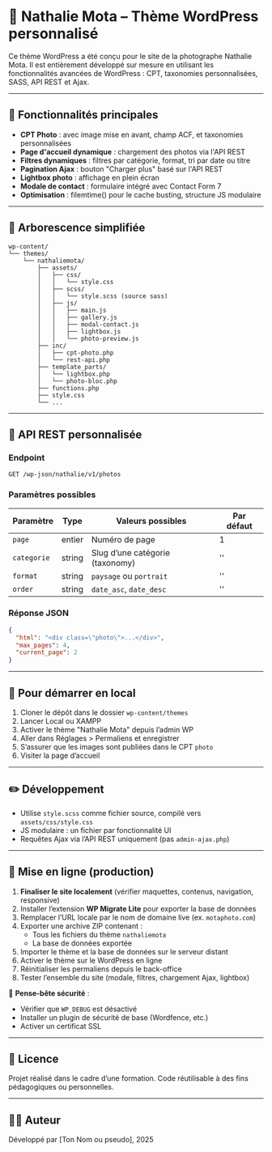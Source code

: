 # 📸 Nathalie Mota – Thème WordPress personnalisé

Ce thème WordPress a été conçu pour le site de la photographe Nathalie Mota. Il est entièrement développé sur mesure en utilisant les fonctionnalités avancées de WordPress : CPT, taxonomies personnalisées, SASS, API REST et Ajax.

---

## 🔧 Fonctionnalités principales

- **CPT Photo** : avec image mise en avant, champ ACF, et taxonomies personnalisées
- **Page d'accueil dynamique** : chargement des photos via l'API REST
- **Filtres dynamiques** : filtres par catégorie, format, tri par date ou titre
- **Pagination Ajax** : bouton "Charger plus" basé sur l'API REST
- **Lightbox photo** : affichage en plein écran
- **Modale de contact** : formulaire intégré avec Contact Form 7
- **Optimisation** : filemtime() pour le cache busting, structure JS modulaire

---

## 📂 Arborescence simplifiée

```
wp-content/
└── themes/
    └── nathaliemota/
        ├── assets/
        │   ├── css/
        │   │   └── style.css
        │   ├── scss/
        │   │   └── style.scss (source sass)
        │   ├── js/
        │   │   ├── main.js
        │   │   ├── gallery.js
        │   │   ├── modal-contact.js
        │   │   ├── lightbox.js
        │   │   └── photo-preview.js
        ├── inc/
        │   ├── cpt-photo.php
        │   └── rest-api.php
        ├── template_parts/
        │   └── lightbox.php
        │   └── photo-bloc.php
        ├── functions.php
        ├── style.css
        └── ...
```

---

## 🧩 API REST personnalisée

### Endpoint
```
GET /wp-json/nathalie/v1/photos
```

### Paramètres possibles
| Paramètre   | Type   | Valeurs possibles                   | Par défaut |
|-------------|--------|-------------------------------------|------------|
| `page`      | entier | Numéro de page                      | 1          |
| `categorie` | string | Slug d’une catégorie (taxonomy)     | ''         |
| `format`    | string | `paysage` ou `portrait`             | ''         |
| `order`     | string | `date_asc`, `date_desc`             | ''         |

### Réponse JSON
```json
{
  "html": "<div class=\"photo\">...</div>",
  "max_pages": 4,
  "current_page": 2
}
```

---

## 🚀 Pour démarrer en local

1. Cloner le dépôt dans le dossier `wp-content/themes`
2. Lancer Local ou XAMPP
3. Activer le thème "Nathalie Mota" depuis l’admin WP
4. Aller dans Réglages > Permaliens et enregistrer
5. S’assurer que les images sont publiées dans le CPT `photo`
6. Visiter la page d’accueil

---

## ✏️ Développement

- Utilise `style.scss` comme fichier source, compilé vers `assets/css/style.css`
- JS modulaire : un fichier par fonctionnalité UI
- Requêtes Ajax via l’API REST uniquement (pas `admin-ajax.php`)

---

## 🚚 Mise en ligne (production)

1. **Finaliser le site localement** (vérifier maquettes, contenus, navigation, responsive)
2. Installer l’extension **WP Migrate Lite** pour exporter la base de données
3. Remplacer l’URL locale par le nom de domaine live (ex. `motaphoto.com`)
4. Exporter une archive ZIP contenant :
   - Tous les fichiers du thème `nathaliemota`
   - La base de données exportée
5. Importer le thème et la base de données sur le serveur distant
6. Activer le thème sur le WordPress en ligne
7. Réinitialiser les permaliens depuis le back-office
8. Tester l’ensemble du site (modale, filtres, chargement Ajax, lightbox)

🔐 **Pense-bête sécurité** :
- Vérifier que `WP_DEBUG` est désactivé
- Installer un plugin de sécurité de base (Wordfence, etc.)
- Activer un certificat SSL

---

## 📄 Licence

Projet réalisé dans le cadre d’une formation. Code réutilisable à des fins pédagogiques ou personnelles.

---

## 👨‍💻 Auteur
Développé par [Ton Nom ou pseudo], 2025
